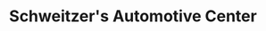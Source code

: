 ---
title: "Schweitzer's Automotive Center"
url: /eugene/schweitzers-automotive-center/
shop: car repair
---